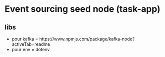 # Event sourcing seed node (task-app)

## libs

<ul>
    <li>pour kafka = https://www.npmjs.com/package/kafka-node?activeTab=readme</li>
    <li>pour env = dotenv</li>
</ul>

